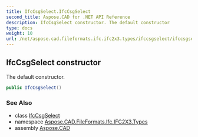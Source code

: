 ```yaml
---
title: IfcCsgSelect.IfcCsgSelect
second_title: Aspose.CAD for .NET API Reference
description: IfcCsgSelect constructor. The default constructor
type: docs
weight: 10
url: /net/aspose.cad.fileformats.ifc.ifc2x3.types/ifccsgselect/ifccsgselect/
---
```

## IfcCsgSelect constructor

The default constructor.

```csharp
public IfcCsgSelect()
```

### See Also

* class [IfcCsgSelect](../)
* namespace [Aspose.CAD.FileFormats.Ifc.IFC2X3.Types](../../ifccsgselect/)
* assembly [Aspose.CAD](../../../)



